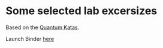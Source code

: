 # Some selected lab excersizes

Based on the [Quantum Katas](https://github.com/microsoft/QuantumKatas).

Launch Binder [here](https://mybinder.org/v2/gh/vivanwin/q-lab1/main?filepath=lab%201%2FLab%201.ipynb)